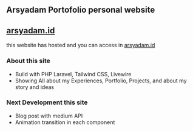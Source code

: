 ## Arsyadam Portofolio personal website

## <a href="https://arsyadam.id/">arsyadam.id</a>
this website has hosted and you can access in <a href="https://arsyadam.id/">arsyadam.id</a>

### About this site
- Build with PHP Laravel, Tailwind CSS, Livewire
- Showing All about my Experiences, Portfolio, Projects, and about my story and ideas

### Next Development this site
- Blog post with medium API
- Animation transition in each component
